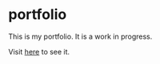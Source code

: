 # portfolio

This is my portfolio. It is a work in progress.

Visit [here](https://www.alejandrolopez.dev) to see it.